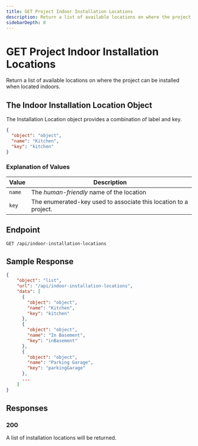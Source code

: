 ```yaml
---
title: GET Project Indoor Installation Locations
description: Return a list of available locations on where the project can be installed when located indoors.
sidebarDepth: 0
---
```


# GET Project Indoor Installation Locations

Return a list of available locations on where the project can be installed when located indoors.

## The Indoor Installation Location Object

The Installation Location object provides a combination of label and key.

```json
{
  "object": "object",
  "name": "Kitchen",
  "key": "kitchen"
}
```

### Explanation of Values

| Value                       | Description                                                      |
|-----------------------------|------------------------------------------------------------------|
| `name`                      | The *human-friendly* name of the location                        |
| `key`                       | The enumerated-key used to associate this location to a project. |


## Endpoint

``` http
GET /api/indoor-installation-locations
```

## Sample Response

```json
{
    "object": "list",
    "url": "/api/indoor-installation-locations",
    "data": [
      {
        "object": "object",
        "name": "Kitchen",
        "key": "kitchen"
      },
      {
        "object": "object",
        "name": "In Basement",
        "key": "inBasement"
      },
      {
        "object": "object",
        "name": "Parking Garage",
        "key": "parkingGarage"
      },
      ...
    ]
}
```

## Responses

### 200 <Badge text="success" type="success" />

A list of installation locations will be returned.
